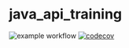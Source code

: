 # java_api_training

![example workflow](https://github.com/mithy45/java_api_training/actions/workflows/build.yml/badge.svg)
[![codecov](https://codecov.io/gh/mithy45/java_api_training/branch/main/graph/badge.svg)](https://codecov.io/gh/mithy45/java_api_training)